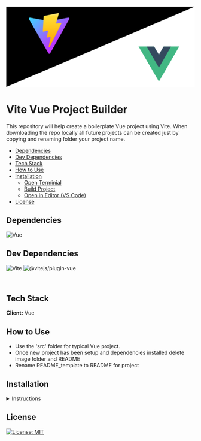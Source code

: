![image](./images/vite-vue-banner.jpg)

# Vite Vue Project Builder <!-- omit in toc -->

This repository will help create a boilerplate Vue project using Vite. When downloading the repo locally all future projects can be created just by copying and renaming folder your project name.

- [Dependencies](#dependencies)
- [Dev Dependencies](#dev-dependencies)
- [Tech Stack](#tech-stack)
- [How to Use](#how-to-use)
- [Installation](#installation)
  - [Open Terminial](#open-terminial)
  - [Build Project](#build-project)
  - [Open in Editor (VS Code)](#open-in-editor-vs-code)
- [License](#license)

## Dependencies

![Vue](https://img.shields.io/github/package-json/dependency-version/RonWaller/vite-vue-project-builder/vue?color=red&style=flat-square)

## Dev Dependencies

![Vite](https://img.shields.io/github/package-json/dependency-version/RonWaller/vite-vue-project-builder/dev/vite?color=yellow&style=flat-square)
![@vitejs/plugin-vue](https://img.shields.io/github/package-json/dependency-version/RonWaller/vite-vue-project-builder/dev/@vitejs/plugin-vue?color=green&style=flat-square)

<br>

## Tech Stack

**Client:** Vue

## How to Use

- Use the 'src' folder for typical Vue project.
- Once new project has been setup and dependencies installed delete image folder and README
- Rename README_template to README for project

## Installation

<details>

<summary>Instructions</summary>

![image](./images/zip_download.jpg)

1. Download Zip File
   - Click Code Button (1)
   - Download Zip (2)
1. Unzip file
1. Move folder to project location
   - Rename folder to project name OR
   - Copy repo folder
   - Rename folder to project name

</br>

### Open Terminial

- Navigate to projects folder

Install dependencies

```bash
  npm install
```

Start the dev server

```bash
  npm run dev
```

### Build Project

To build for production

```bash
  npm run build
```

### Open in Editor (VS Code)

```bash
  code .
```

<br>

**Now you can delete Image folder and README**

</details>

## License

[![License: MIT](https://img.shields.io/badge/License-MIT-yellow.svg)](https://opensource.org/licenses/MIT)
